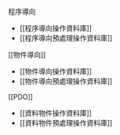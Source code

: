 程序導向
* [[程序導向操作資料庫]]
* [[程序導向預處理操作資料庫]]

[[物件導向]]
* [[物件導向操作資料庫]]
* [[物件導向預處理操作資料庫]]

[[PDO]]
* [[資料物件操作資料庫]]
* [[資料物件預處理操作資料庫]]